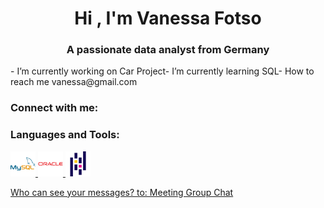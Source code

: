 <h1 align="center">Hi , I'm Vanessa Fotso</h1><h3 align="center">A passionate data analyst from Germany</h3>-  I’m currently working on Car Project-  I’m currently learning SQL-  How to reach me vanessa@gmail.com<h3 align="left">Connect with me:</h3><p align="left"></p><h3 align="left">Languages and Tools:</h3><p align="left"> <a href="https://www.mysql.com/" target="_blank" rel="noreferrer"> <img src="https://raw.githubusercontent.com/devicons/devicon/master/icons/mysql/mysql-original-wordmark.svg" alt="mysql" width="40" height="40"/> </a> <a href="https://www.oracle.com/" target="_blank" rel="noreferrer"> <img src="https://raw.githubusercontent.com/devicons/devicon/master/icons/oracle/oracle-original.svg" alt="oracle" width="40" height="40"/> </a> <a href="https://pandas.pydata.org/" target="_blank" rel="noreferrer"> <img src="https://raw.githubusercontent.com/devicons/devicon/2ae2a900d2f041da66e950e4d48052658d850630/icons/pandas/pandas-original.svg" alt="pandas" width="40" height="40"/>


Who can see your messages?
to:
Meeting Group Chat
